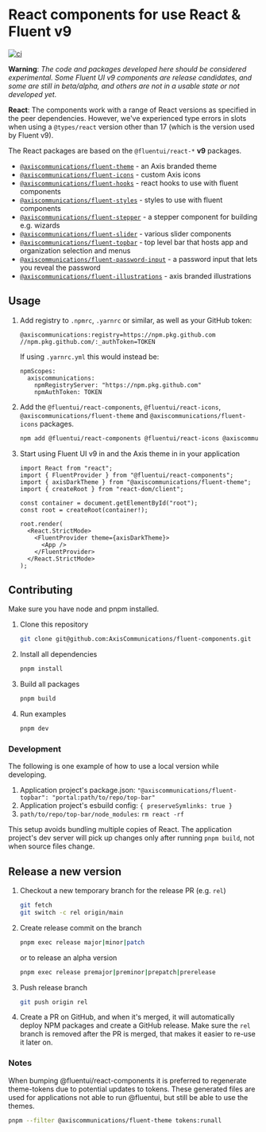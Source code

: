 # React components for use React & Fluent v9

[![ci](https://github.com/AxisCommunications/fluent-components/actions/workflows/verify.yml/badge.svg)](https://github.com/AxisCommunications/fluent-components/actions/workflows/verify.yml)

**Warning**: _The code and packages developed here should be considered experimental. Some Fluent UI v9 components are release candidates, and some are still in beta/alpha, and others are not in a usable state or not developed yet._

**React**: The components work with a range of React versions as specified in the peer dependencies. However, we've experienced type errors in slots when using a `@types/react` version other than 17 (which is the version used by Fluent v9).

The React packages are based on the `@fluentui/react-*` **v9** packages.

- [`@axiscommunications/fluent-theme`](theme/docs/README.md) - an Axis branded theme
- [`@axiscommunications/fluent-icons`](icons/docs/README.md) - custom Axis icons
- [`@axiscommunications/fluent-hooks`](hooks/docs/README.md) - react hooks to use with fluent components
- [`@axiscommunications/fluent-styles`](styles/docs/README.md) - styles to use with fluent components
- [`@axiscommunications/fluent-stepper`](components/stepper/docs/README.md) - a stepper component for building e.g. wizards
- [`@axiscommunications/fluent-slider`](components/slider/docs/README.md) - various slider components
- [`@axiscommunications/fluent-topbar`](components/topbar/docs/README.md) - top level bar that hosts app and organization selection and menus
- [`@axiscommunications/fluent-password-input`](components/password-input/docs/README.md) - a password input that lets you reveal the password
- [`@axiscommunications/fluent-illustrations`](illustrations/docs/README.md) - axis branded illustrations

## Usage

1. Add registry to `.npmrc`, `.yarnrc` or similar, as well as your GitHub token:

   ```
   @axiscommunications:registry=https://npm.pkg.github.com
   //npm.pkg.github.com/:_authToken=TOKEN
   ```

   If using `.yarnrc.yml` this would instead be:

   ```
   npmScopes:
     axiscommunications:
       npmRegistryServer: "https://npm.pkg.github.com"
       npmAuthToken: TOKEN
   ```

2. Add the `@fluentui/react-components`, `@fluentui/react-icons`, `@axiscommunications/fluent-theme` and `@axiscommunications/fluent-icons` packages.

   ```sh
   npm add @fluentui/react-components @fluentui/react-icons @axiscommunications/fluent-theme @axiscommunications/fluent-icons
   ```

3. Start using Fluent UI v9 in and the Axis theme in in your application

   ```tsx
   import React from "react";
   import { FluentProvider } from "@fluentui/react-components";
   import { axisDarkTheme } from "@axiscommunications/fluent-theme";
   import { createRoot } from "react-dom/client";

   const container = document.getElementById("root");
   const root = createRoot(container!);

   root.render(
     <React.StrictMode>
       <FluentProvider theme={axisDarkTheme}>
         <App />
       </FluentProvider>
     </React.StrictMode>
   );
   ```

## Contributing

Make sure you have node and pnpm installed.

1. Clone this repository

   ```sh
   git clone git@github.com:AxisCommunications/fluent-components.git
   ```

2. Install all dependencies

   ```sh
   pnpm install
   ```

3. Build all packages

   ```sh
   pnpm build
   ```

4. Run examples

   ```sh
   pnpm dev
   ```

### Development

The following is one example of how to use a local version while developing.

1. Application project's package.json:
   `"@axiscommunications/fluent-topbar": "portal:path/to/repo/top-bar"`
2. Application project's esbuild config: `{ preserveSymlinks: true }`
3. `path/to/repo/top-bar/node_modules`: `rm react -rf`

This setup avoids bundling multiple copies of React. The application project's dev server
will pick up changes only after running `pnpm build`, not when source files change.

## Release a new version

1. Checkout a new temporary branch for the release PR (e.g. `rel`)

   ```sh
   git fetch
   git switch -c rel origin/main
   ```

2. Create release commit on the branch

   ```sh
   pnpm exec release major|minor|patch
   ```

   or to release an alpha version

   ```sh
   pnpm exec release premajor|preminor|prepatch|prerelease
   ```

3. Push release branch

   ```sh
   git push origin rel
   ```

4. Create a PR on GitHub, and when it's merged, it will automatically
   deploy NPM packages and create a GitHub release.
   Make sure the `rel` branch is removed after the PR is merged,
   that makes it easier to re-use it later on.

### Notes

When bumping @fluentui/react-components it is preferred to regenerate theme-tokens due to potential updates to tokens.
These generated files are used for applications not able to run @fluentui, but still be able to use the themes.

```sh
pnpm --filter @axiscommunications/fluent-theme tokens:runall
```
